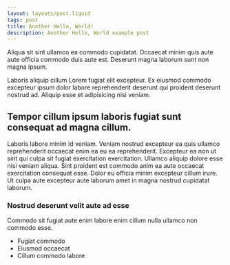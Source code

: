 ```yaml
---
layout: layouts/post.liquid
tags: post
title: Another Hello, World!
description: Another Hello, World example post
---
```


Aliqua sit sint ullamco ea commodo cupidatat. Occaecat minim quis aute aute officia commodo duis aute est. Deserunt magna laborum sunt non magna ipsum.

Laboris aliquip cillum Lorem fugiat elit excepteur. Ex eiusmod commodo excepteur ipsum dolor labore reprehenderit deserunt qui proident deserunt nostrud ad. Aliquip esse et adipisicing nisi veniam.

## Tempor cillum ipsum laboris fugiat sunt consequat ad magna cillum.

Laboris labore minim id veniam. Veniam nostrud excepteur ea quis ullamco reprehenderit occaecat enim ea eu ea reprehenderit. Excepteur ea non ut sint qui culpa sit fugiat exercitation exercitation. Ullamco aliquip dolore esse nisi veniam aliqua. Sint proident est commodo anim ea aute occaecat exercitation consequat esse. Dolor eu officia minim excepteur cillum irure. Ut culpa aute excepteur aute laborum amet in magna nostrud cupidatat laborum.

### Nostrud deserunt velit aute ad esse 

Commodo sit fugiat aute enim labore enim cillum nulla ullamco non commodo esse.

- Fugiat commodo
- Eiusmod occaecat
- Cillum commodo labore

